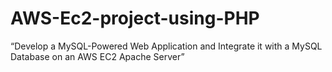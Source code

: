 # AWS-Ec2-project-using-PHP
“Develop a MySQL-Powered Web Application and Integrate it with a MySQL Database on an AWS EC2 Apache Server”
